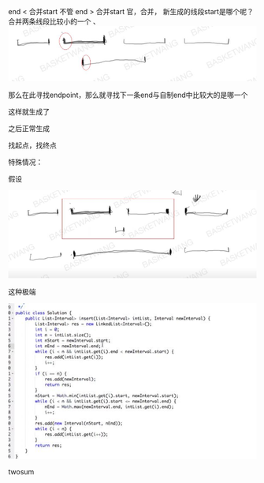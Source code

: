 <!--
 * @Author: 孙浩然
 * @Date: 2020-05-25 09:29:00
 * @LastEditors: 孙浩然
 * @LastEditTime: 2020-05-25 10:48:02
 * @FilePath: \docs\4.algorithm\1.algorithm\临时.md
 * @博客地址: 个人博客，如果各位客官觉得不错，请点个赞，谢谢。[地址](https://codefool0307.github.io/JavaScholar/#/)
--> 
end < 合并start   不管
end > 合并start   官，合并，
新生成的线段start是哪个呢？合并两条线段比较小的一个
、
![avatar](/4.algorithm/3.leetcode/assets/57-1.jpg)

那么在此寻找endpoint，那么就寻找下一条end与自制end中比较大的是哪一个

这样就生成了

之后正常生成

找起点，找终点

特殊情况：

假设

![avatar](/4.algorithm/3.leetcode/assets/57-2.jpg)


这种极端

![avatar](/4.algorithm/3.leetcode/assets/57-4.jpg)


twosum
